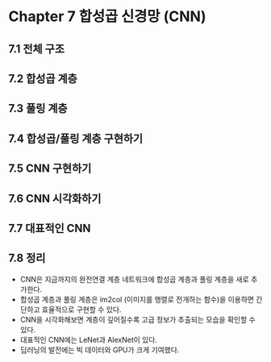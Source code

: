 # Chapter 7 합성곱 신경망 (CNN)

## 7.1 전체 구조

## 7.2 합성곱 계층

## 7.3 풀링 계층

## 7.4 합성곱/풀링 계층 구현하기

## 7.5 CNN 구현하기

## 7.6 CNN 시각화하기

## 7.7 대표적인 CNN

## 7.8 정리
- CNN은 지금까지의 완전연결 계층 네트워크에 합성곱 계층과 풀링 계층을 새로 추가한다.
- 합성곱 계층과 풀링 계층은 im2col (이미지를 행렬로 전개하는 함수)을 이용하면 간단하고 효율적으로 구현할 수 있다.
- CNN을 시각화해보면 계층이 깊어질수록 고급 정보가 추출되는 모습을 확인할 수 있다.
- 대표적인 CNN에는 LeNet과 AlexNet이 있다.
- 딥러닝의 발전에는 빅 데이터와 GPU가 크게 기여했다.
